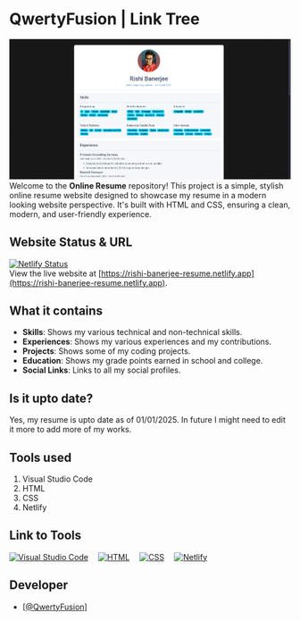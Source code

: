 # QwertyFusion | Link Tree

![Website preview for the link tree](./preview/preview.png)
Welcome to the **Online Resume** repository! This project is a simple, stylish online resume website designed to showcase my resume in a modern looking website perspective. It's built with HTML and CSS, ensuring a clean, modern, and user-friendly experience.

## Website Status & URL

[![Netlify Status](https://api.netlify.com/api/v1/badges/7f858522-5ff9-4cf5-a411-c45ecbbdcc4b/deploy-status)](https://app.netlify.com/sites/rishi-banerjee-resume/deploys)
<br />
View the live website at [https://rishi-banerjee-resume.netlify.app](https://rishi-banerjee-resume.netlify.app).

## What it contains

- **Skills**: Shows my various technical and non-technical skills.
- **Experiences**: Shows my various experiences and my contributions.
- **Projects**: Shows some of my coding projects.
- **Education**: Shows my grade points earned in school and college.
- **Social Links**: Links to all my social profiles.

## Is it upto date?
Yes, my resume is upto date as of 01/01/2025. In future I might need to edit it more to add more of my works.

<h2>Tools used</h2>
<ol>
  <li>Visual Studio Code</li>
  <li>HTML</li>
  <li>CSS</li>
  <li>Netlify</li>
</ol>

<h2>Link to Tools</h2>
<p align="left">
  <a href="https://code.visualstudio.com" target="_blank" rel="noreferrer"> <img src="https://www.vectorlogo.zone/logos/visualstudio_code/visualstudio_code-icon.svg" alt="Visual Studio Code" width="40" height="40"/></a>&emsp;
  <a href="https://www.w3.org/html/" target="_blank" rel="noreferrer"> <img src="https://cdn.freebiesupply.com/logos/large/2x/html-5-logo-png-transparent.png" alt="HTML" height="40"/></a>&emsp;
  <a href="https://www.w3.org/Style/CSS/" target="_blank" rel="noreferrer"> <img src="https://brandslogos.com/wp-content/uploads/images/large/css-logo.png" alt="CSS" height="40"/></a>&emsp;
  <a href="https://www.netlify.com" target="_blank" rel="noreferrer"> <img src="https://static-00.iconduck.com/assets.00/netlify-icon-2048x2048-vn9f0x8q.png" alt="Netlify" width="40" height="40"/></a>&emsp;
</p>

<h2>Developer</h2>
<ul>
  <li><a href="https://github.com/QwertyFusion">[@QwertyFusion]</a></li>
</ul>
